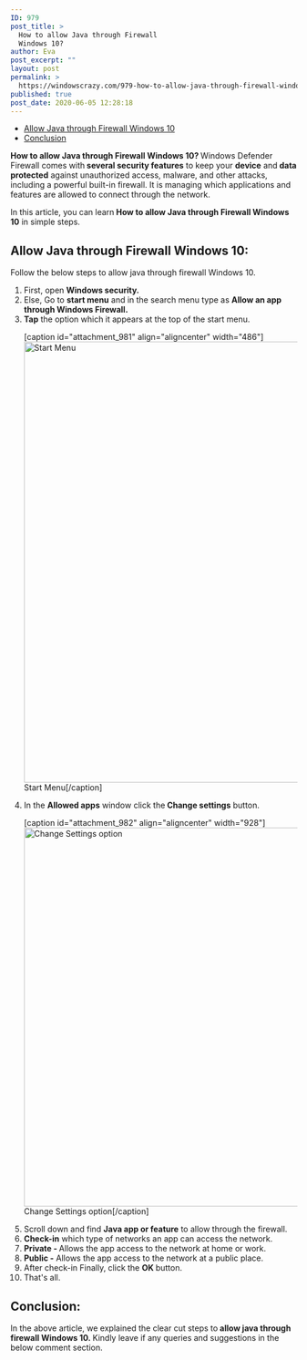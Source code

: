 ```yaml
---
ID: 979
post_title: >
  How to allow Java through Firewall
  Windows 10?
author: Eva
post_excerpt: ""
layout: post
permalink: >
  https://windowscrazy.com/979-how-to-allow-java-through-firewall-windows-10/
published: true
post_date: 2020-06-05 12:28:18
---
```

<ul class="toc">
 	<li><a href="#1">Allow Java through Firewall Windows 10</a></li>
 	<li><a href="#2">Conclusion</a></li>
</ul>
<strong><strong><strong><span class="dcap">H</span><strong>ow to allow Java through Firewall Windows 10? </strong></strong></strong></strong>Windows Defender Firewall comes with<strong> several security features</strong> to keep your <strong>device</strong> and<strong> data protected</strong> against unauthorized access, malware, and other attacks, including a powerful built-in firewall. It is managing which applications and features are allowed to connect through the network.

In this article, you can learn<strong> How to allow Java through Firewall Windows 10</strong> in simple steps.
<h2 id="1">Allow Java through Firewall Windows 10:</h2>
Follow the below steps to allow java through firewall Windows 10.
<ol>
 	<li>First, open <strong>Windows security.</strong></li>
 	<li>Else, Go to <strong>start menu</strong> and in the search menu type as <strong>Allow an app through Windows Firewall.</strong></li>
 	<li><strong>Tap</strong> the option which it appears at the top of the start menu.

[caption id="attachment_981" align="aligncenter" width="486"]<img class="wp-image-981 size-full" src="https://windowscrazy.com/wp-content/uploads/2020/06/Screenshot_1-1.png" alt="Start Menu" width="486" height="774" /> Start Menu[/caption]</li>
 	<li>In the <strong>Allowed apps</strong> window click the<strong> Change settings</strong> button.

[caption id="attachment_982" align="aligncenter" width="928"]<img class="wp-image-982 size-full" src="https://windowscrazy.com/wp-content/uploads/2020/06/Screenshot_2-1.png" alt="Change Settings option" width="928" height="665" /> Change Settings option[/caption]</li>
 	<li>Scroll down and find <strong>Java app or feature</strong> to allow through the firewall.</li>
 	<li><strong>Check-in</strong> which type of networks an app can access the network.</li>
 	<li><strong>Private - </strong>Allows the app access to the network at home or work.</li>
 	<li><strong>Public -</strong> Allows the app access to the network at a public place.</li>
 	<li>After check-in Finally, click the <strong>OK </strong>button.</li>
 	<li>That's all.</li>
</ol>
<h2 id="2">Conclusion:</h2>
In the above article, we explained the clear cut steps to<strong> allow java through firewall Windows 10. </strong>Kindly leave if any queries and suggestions in the below comment section.